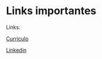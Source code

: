 # Links importantes 

Links:

<a href="arquivos/CurriculoGP.pdf"> Currículo </a>

<a href="https://www.linkedin.com/in/gustavo-piovani-3bb076207/"> Linkedin </a>
